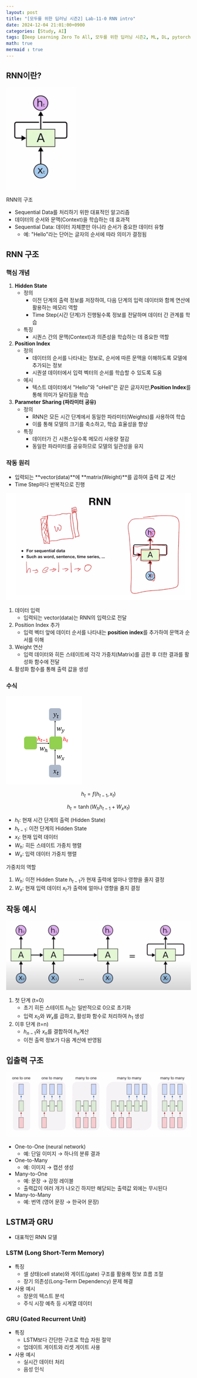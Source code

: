 ```yaml
---
layout: post
title: "[모두를 위한 딥러닝 시즌2] Lab-11-0 RNN intro"
date: 2024-12-04 21:01:00+0900
categories: [Study, AI]
tags: [Deep Learning Zero To All, 모두를 위한 딥러닝 시즌2, ML, DL, pytorch]
math: true
mermaid : true
---
```

## RNN이란?

![RNN의 구조](assets/img/posts/AI/11-0/image.png)

RNN의 구조

- Sequential Data를 처리하기 위한 대표적인 알고리즘
- 데이터의 순서와 문맥(Context)을 학습하는 데 효과적
- Sequential Data: 데이터 자체뿐만 아니라 순서가 중요한 데이터 유형
    - 예: "Hello"라는 단어는 글자의 순서에 따라 의미가 결정됨

## RNN 구조

### 핵심 개념

1. **Hidden State**
    - 정의
        - 이전 단계의 출력 정보를 저장하여, 다음 단계의 입력 데이터와 함께 연산에 활용하는 메모리 역할
        - Time Step(시간 단계)가 진행될수록 정보를 전달하며 데이터 간 관계를 학습
    - 특징
        - 시퀀스 간의 문맥(Context)과 의존성을 학습하는 데 중요한 역할
2. **Position Index** 
    - 정의
        - 데이터의 순서를 나타내는 정보로, 순서에 따른 문맥을 이해하도록 모델에 추가되는 정보
        - 시퀀셜 데이터에서 입력 벡터의 순서를 학습할 수 있도록 도움
    - 예시
        - 텍스트 데이터에서 "Hello"와 "oHell"은 같은 글자지만,**Position Index**를 통해 의미가 달라짐을 학습
3. **Parameter Sharing (파라미터 공유)**
    - 정의
        - RNN은 모든 시간 단계에서 동일한 파라미터(Weights)를 사용하여 학습
        - 이를 통해 모델의 크기를 축소하고, 학습 효율성을 향상
    - 특징
        - 데이터가 긴 시퀀스일수록 메모리 사용량 절감
        - 동일한 파라미터를 공유하므로 모델의 일관성을 유지

### 작동 원리

- 입력되는 **vector(data)**에 **matrix(Weight)**를 곱하여 출력 값 계산
- Time Step마다 반복적으로 진행
    
![image.png](assets/img/posts/AI/11-0/image%201.png)
    
1. 데이터 입력
    - 입력되는 vector(data)는 RNN의 입력으로 전달
2. Position Index 추가
    - 입력 벡터 앞에 데이터 순서를 나타내는 **position index**를 추가하여 문맥과 순서를 이해
3. Weight 연산
    - 입력 데이터와 히든 스테이트에 각각 가중치(Matrix)를 곱한 후 더한 결과를 활성화 함수에 전달
4. 활성화 함수를 통해 출력 값을 생성

### 수식

![image.png](assets/img/posts/AI/11-0/image%202.png)

$$
h_t = f(h_{t-1},x_t)
$$

$$
h_t = \tanh(W_h h_{t-1} + W_x x_t)
$$

- $h_{t}$: 현재 시간 단계의 출력 (Hidden State)
- $h_{t-1}$: 이전 단계의 Hidden State
- $x_t$: 현재 입력 데이터
- $W_h$: 히든 스테이트 가중치 행렬
- $W_x$: 입력 데이터 가중치 행렬

가중치의 역할

1. $W_h$: 이전 Hidden State $h_{t−1}$가 현재 출력에 얼마나 영향을 줄지 결정
2. $W_x$: 현재 입력 데이터 $x_t$가 출력에 얼마나 영향을 줄지 결정

## 작동 예시

![RNN 작동 구조](assets/img/posts/AI/11-0/image%203.png)

1. 첫 단계 (t=0)
    - 초기 히든 스테이트 $h_0$는 일반적으로 0으로 초기화
    - 입력 $x_0$와 $W_x$를 곱하고, 활성화 함수로 처리하여 $h_1$ 생성
2. 이후 단계 (t=n)
    - $h_{n-1}$와 $x_n$를 결합하여  $h_n$계산
    - 이전 출력 정보가 다음 계산에 반영됨
    

## 입출력 구조

![RNN의 입출력 구조](assets/img/posts/AI/11-0/image%204.png)

- One-to-One (neural network)
    - 예: 단일 이미지 → 하나의 분류 결과
- One-to-Many
    - 예: 이미지 → 캡션 생성
- Many-to-One
    - 예: 문장 → 감정 레이블
    - 출력값이 여러 개가 나오긴 하지만 해당되는 출력값 외에는 무시된다
- Many-to-Many
    - 예: 번역 (영어 문장 → 한국어 문장)

## LSTM과 GRU

- 대표적인 RNN 모델

### LSTM (Long Short-Term Memory)

- 특징
    - 셀 상태(cell state)와 게이트(gate) 구조를 활용해 정보 흐름 조절
    - 장기 의존성(Long-Term Dependency) 문제 해결
- 사용 예시
    - 장문의 텍스트 분석
    - 주식 시장 예측 등 시계열 데이터

### GRU (Gated Recurrent Unit)

- 특징
    - LSTM보다 간단한 구조로 학습 자원 절약
    - 업데이트 게이트와 리셋 게이트 사용
- 사용 예시
    - 실시간 데이터 처리
    - 음성 인식
